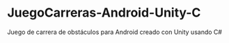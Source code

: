 # JuegoCarreras-Android-Unity-C
 Juego de carrera de obstáculos para Android creado con Unity usando C#
